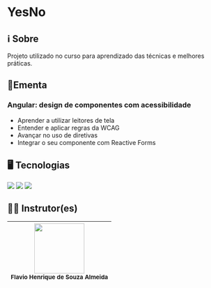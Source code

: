 # YesNo

## ℹ️ Sobre

<p>Projeto utilizado no curso para aprendizado das técnicas e melhores práticas.</p>

## 📘Ementa

### Angular: design de componentes com acessibilidade

- Aprender a utilizar leitores de tela
- Entender e aplicar regras da WCAG
- Avançar no uso de diretivas
- Integrar o seu componente com Reactive Forms

## 🖥️ Tecnologias

<div>
  <img src="https://img.shields.io/badge/HTML-%23E34F26.svg?logo=html5&logoColor=white">
  <img src="https://img.shields.io/badge/CSS-1572B6?logo=css3&logoColor=fff">
  <img src="https://img.shields.io/badge/Angular-%23DD0031.svg?logo=angular&logoColor=white">
</div>

## 🧑‍🏫 Instrutor(es)

| <img loading="lazy" src="https://www.gravatar.com/avatar/8d96063c612c7c23fd0ced5142c8a9aa.png?r=PG&size=100x100&date=2025-04-22&d=https%3A%2F%2Fcursos.alura.com.br%2Fassets%2Fimages%2Fforum%2Favatar_f.png" width=115><br><sub>Flavio Henrique de Souza Almeida</sub> |
| :---------------------------------------------------------------------------------------------------------------------------------------------------------------------------------------------------------------------------------------------------------------------: |
